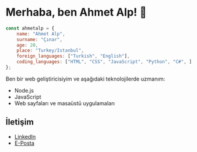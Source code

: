 # Merhaba, ben Ahmet Alp! 👋

```js
const ahmetalp = {
    name: "Ahmet Alp",
    surname: "Çınar",
    age: 20,
    place: "Turkey/Istanbul",
    foreign_languages: ["Turkish", "English"],
    coding_languages: ["HTML", "CSS", "JavaScript", "Python", "C#", ]
};
```
Ben bir web geliştiricisiyim ve aşağıdaki teknolojilerde uzmanım:
- Node.js
- JavaScript
- Web sayfaları ve masaüstü uygulamaları

## İletişim
- [LinkedIn](https://www.linkedin.com/in/ahmetalpcinar)
- [E-Posta](cinaralp32@gmail.com)
